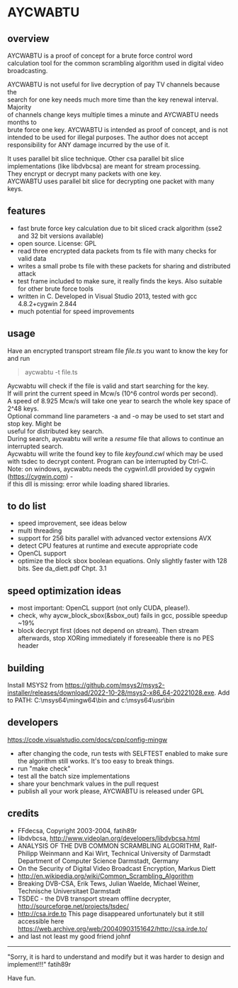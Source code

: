 # AYCWABTU

## overview

AYCWABTU is a proof of concept for a brute force control word  
calculation tool for the common scrambling algorithm used in digital video  
broadcasting.

AYCWABTU is not useful for live decryption of pay TV channels because the  
search for one key needs much more time than the key renewal interval. Majority  
of channels change keys multiple times a minute and AYCWABTU needs months to  
brute force one key. AYCWABTU is intended as proof of concept, and is not  
intended to be used for illegal purposes. The author does not accept  
responsibility for ANY damage incurred by the use of it.

It uses parallel bit slice technique. Other csa parallel bit slice  
implementations (like libdvbcsa) are meant for stream processing.  
They encrypt or decrypt many packets with one key.  
AYCWABTU uses parallel bit slice for decrypting one packet with many keys.

## features

* fast brute force key calculation due to bit sliced crack algorithm (sse2 and 32 bit versions available)
* open source. License: GPL
* read three encrypted data packets from ts file with many checks for valid data
* writes a small probe ts file with these packets for sharing and distributed attack
* test frame included to make sure, it really finds the keys. Also suitable for other brute force tools
* written in C. Developed in Visual Studio 2013, tested with gcc 4.8.2+cygwin 2.844
* much potential for speed improvements

## usage

Have an encrypted transport stream file *file.ts* you want to know the key for and run

>    aycwabtu -t file.ts  

Aycwabtu will check if the file is valid and start searching for the key.  
If will print the current speed in Mcw/s (10^6 control words per second).  
A speed of 8.925 Mcw/s will take one year to search the whole key space of 2^48 keys.  
Optional command line parameters -a and -o may be used to set start and stop key. Might be  
useful for distributed key search.  
During search, aycwabtu will write a *resume* file that allows to continue an interrupted search.  
Aycwabtu will write the found key to file *keyfound.cwl* which may be used with tsdec to decrypt content.
Program can be interrupted by Ctrl-C.  
Note: on windows, aycwabtu needs the cygwin1.dll provided by cygwin (https://cygwin.com) -  
if this dll is missing: error while loading shared libraries.


## to do list

* speed improvement, see ideas below
* multi threading
* support for 256 bits parallel with advanced vector extensions AVX
* detect CPU features at runtime and execute appropriate code
* OpenCL support
* optimize the block sbox boolean equations. Only slightly faster with 128 bits. See da_diett.pdf Chpt. 3.1

## speed optimization ideas

* most important: OpenCL support (not only CUDA, please!). 
* check, why aycw_block_sbox(&sbox_out) fails in gcc, possible speedup ~19%
* block decrypt first (does not depend on stream). Then stream afterwards, stop XORing immediately 
  if foreseeable there is no PES header

## building

Install MSYS2 from https://github.com/msys2/msys2-installer/releases/download/2022-10-28/msys2-x86_64-20221028.exe.
Add to PATH: C:\msys64\mingw64\bin and c:\msys64\usr\bin


## developers

https://code.visualstudio.com/docs/cpp/config-mingw


* after changing the code, run tests with SELFTEST enabled to make sure the algorithm still works. It's too easy to break things.
* run "make check"
* test all the batch size implementations
* share your benchmark values in the pull request
* publish all your work please, AYCWABTU is released under GPL

## credits

* FFdecsa, Copyright 2003-2004, fatih89r
* libdvbcsa, http://www.videolan.org/developers/libdvbcsa.html
* ANALYSIS OF THE DVB COMMON SCRAMBLING ALGORITHM, Ralf-Philipp Weinmann and Kai Wirt, Technical University of Darmstadt Department of Computer Science Darmstadt, Germany
* On the Security of Digital Video Broadcast Encryption, Markus Diett
* http://en.wikipedia.org/wiki/Common_Scrambling_Algorithm
* Breaking DVB-CSA, Erik Tews, Julian Waelde, Michael Weiner, Technische Universitaet Darmstadt
* TSDEC - the DVB transport stream offline decrypter, http://sourceforge.net/projects/tsdec/
* http://csa.irde.to   This page disappeared unfortunately but it still accessible here https://web.archive.org/web/20040903151642/http://csa.irde.to/
* and last not least my good friend johnf

***
"Sorry, it is hard to understand and modify but it was harder to design and implement!!!"        fatih89r

Have fun.
